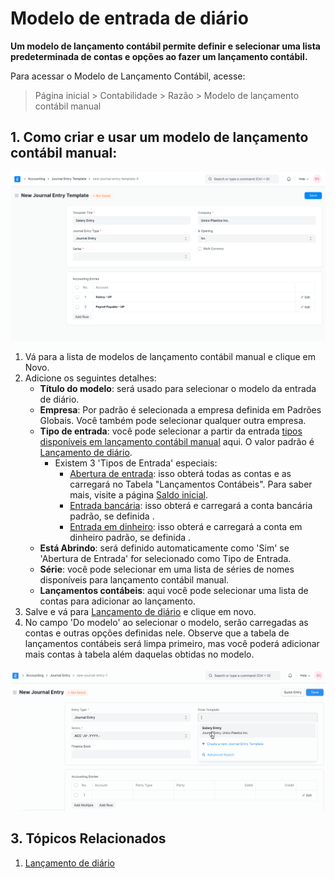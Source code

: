 # Modelo de entrada de diário



**Um modelo de lançamento contábil permite definir e selecionar uma lista predeterminada de contas e opções ao fazer um lançamento contábil.**


Para acessar o Modelo de Lançamento Contábil, acesse:



> 
> Página inicial > Contabilidade > Razão > Modelo de lançamento contábil manual
> 
> 
> 


## 1. Como criar e usar um modelo de lançamento contábil manual:


![Modelo de entrada de diário](/files/journal-entry-template.png)


1. Vá para a lista de modelos de lançamento contábil manual e clique em Novo.
2. Adicione os seguintes detalhes:
	* **Título do modelo**: será usado para selecionar o modelo da entrada de diário.
	* **Empresa**: Por padrão é selecionada a empresa definida em Padrões Globais. Você também pode selecionar qualquer outra empresa.
	* **Tipo de entrada**: você pode selecionar a partir da entrada  [tipos disponíveis em lançamento contábil manual](/docs/pt/accounts/journal-entry#3-journal-entry-types) aqui. O valor padrão é [Lançamento de diário](/docs/pt/accounts/journal-entry#31-journal-entry).
		+ Existem 3 'Tipos de Entrada' especiais:
			- [Abertura de entrada](/docs/pt/accounts/journal-entry#311-opening-entry): isso obterá todas as contas e as carregará no Tabela "Lançamentos Contábeis". Para saber mais, visite a página [Saldo inicial](/docs/pt/accounts/opening-balance).
			- [Entrada bancária](/docs/pt/accounts/journal-entry#33-bank-entry): isso obterá e carregará a conta bancária padrão, se definida .
			- [Entrada em dinheiro](/docs/pt/accounts/journal-entry#34-cash-entry): isso obterá e carregará a conta em dinheiro padrão, se definida .
	* **Está Abrindo**: será definido automaticamente como 'Sim' se 'Abertura de Entrada' for selecionado como Tipo de Entrada.
	* **Série**: você pode selecionar em uma lista de séries de nomes disponíveis para lançamento contábil manual.
	* **Lançamentos contábeis**: aqui você pode selecionar uma lista de contas para adicionar ao lançamento.
3. Salve e vá para [Lançamento de diário](/docs/pt/accounts/journal-entry#1-how-to-create-a-journal-entry) e clique em novo.
4. No campo 'Do modelo' ao selecionar o modelo, serão carregadas as contas e outras opções definidas nele. Observe que a tabela de lançamentos contábeis será limpa primeiro, mas você poderá adicionar mais contas à tabela além daquelas obtidas no modelo.


![Criando lançamento contábil a partir do modelo](/files/create-journal-entry-from-template.gif)


## 3. Tópicos Relacionados


1. [Lançamento de diário](/docs/pt/accounts/journal-entry)



